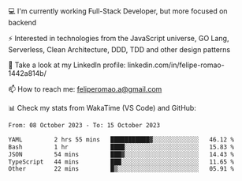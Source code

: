 💻 I'm currently working Full-Stack Developer, but more focused on backend

⚡ Interested in technologies from the JavaScript universe, GO Lang, Serverless, Clean Architecture, DDD, TDD and other design patterns

👥 Take a look at my LinkedIn profile: linkedin.com/in/felipe-romao-1442a814b/

📫 How to reach me: feliperomao.a@gmail.com

📊 Check my stats from WakaTime (VS Code) and GitHub:

<!--START_SECTION:waka-->

```txt
From: 08 October 2023 - To: 15 October 2023

YAML         2 hrs 55 mins   ███████████▓░░░░░░░░░░░░░   46.12 %
Bash         1 hr            ████░░░░░░░░░░░░░░░░░░░░░   15.83 %
JSON         54 mins         ███▓░░░░░░░░░░░░░░░░░░░░░   14.43 %
TypeScript   44 mins         ███░░░░░░░░░░░░░░░░░░░░░░   11.65 %
Other        22 mins         █▒░░░░░░░░░░░░░░░░░░░░░░░   05.91 %
```

<!--END_SECTION:waka-->
